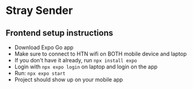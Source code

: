 # Stray Sender

## Frontend setup instructions
- Download Expo Go app
- Make sure to connect to HTN wifi on BOTH mobile device and laptop
- If you don't have it already, run ```npx install expo```
- Login with ```npx expo login``` on laptop and login on the app
- Run: ```npx expo start```
- Project should show up on your mobile app